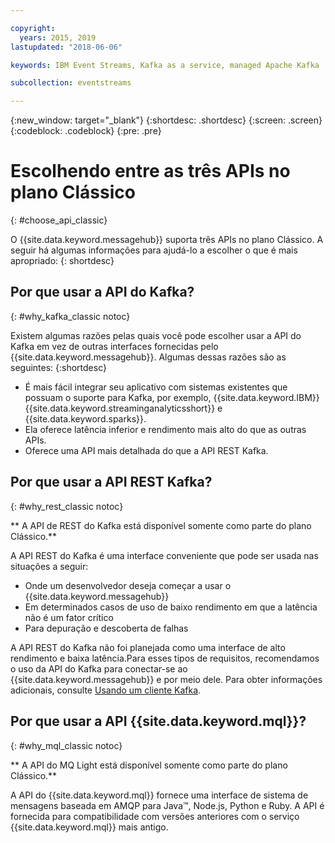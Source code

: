 ```yaml
---

copyright:
  years: 2015, 2019
lastupdated: "2018-06-06"

keywords: IBM Event Streams, Kafka as a service, managed Apache Kafka

subcollection: eventstreams

---
```


{:new_window: target="_blank"}
{:shortdesc: .shortdesc}
{:screen: .screen}
{:codeblock: .codeblock}
{:pre: .pre}

# Escolhendo entre as três APIs no plano Clássico 
{: #choose_api_classic}

O {{site.data.keyword.messagehub}} suporta três APIs no plano Clássico. A seguir há algumas informações para ajudá-lo
a escolher o que é mais apropriado:
{: shortdesc}

## Por que usar a API do Kafka?
{: #why_kafka_classic notoc}

Existem algumas razões pelas quais você pode escolher usar a API do Kafka em vez
de outras interfaces fornecidas pelo {{site.data.keyword.messagehub}}. Algumas dessas razões são as seguintes:
{:shortdesc}


* É mais fácil integrar seu aplicativo com sistemas existentes que possuam o suporte para Kafka, por
exemplo, {{site.data.keyword.IBM}} {{site.data.keyword.streaminganalyticsshort}} e {{site.data.keyword.sparks}}.
* Ela oferece latência inferior e rendimento mais alto do que as outras APIs.
* Oferece uma API mais detalhada do que a API REST Kafka.

## Por que usar a API REST Kafka?
{: #why_rest_classic notoc}

** A API de REST do Kafka está disponível somente como parte do plano Clássico.**
<br/>

A API REST do Kafka é uma interface conveniente que pode ser usada nas situações a
            seguir:  

* Onde um desenvolvedor deseja começar a usar o {{site.data.keyword.messagehub}}
* Em determinados casos de uso de baixo rendimento em que a latência não é um fator crítico
* Para depuração e descoberta de falhas

A API REST do Kafka não foi planejada como uma interface de alto rendimento e baixa latência.​Para esses tipos de requisitos, recomendamos o uso da API do Kafka para conectar-se ao {{site.data.keyword.messagehub}} e por meio dele. Para obter informações adicionais, consulte [Usando um cliente Kafka](/docs/services/EventStreams?topic=eventstreams-kafka_using#kafka_using).

## Por que usar a API {{site.data.keyword.mql}}?
{: #why_mql_classic notoc}

** A API do MQ Light está disponível somente como parte do plano Clássico.**
<br/>

A API do {{site.data.keyword.mql}} fornece uma interface de sistema de mensagens baseada em AMQP para Java™,
Node.js, Python e Ruby. A API é fornecida para compatibilidade com versões
anteriores com o serviço {{site.data.keyword.mql}} mais antigo.
















